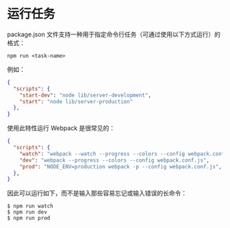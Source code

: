 # 运行任务
package.json 文件支持一种用于指定命令行任务（可通过使用以下方式运行）的格式：

```console
npm run <task-name>
```

例如：

```json
{
  "scripts": {
    "start-dev": "node lib/server-development",
    "start": "node lib/server-production"
  },
}
```

使用此特性运行 Webpack 是很常见的：

```json
{
  "scripts": {
    "watch": "webpack --watch --progress --colors --config webpack.conf.js",
    "dev": "webpack --progress --colors --config webpack.conf.js",
    "prod": "NODE_ENV=production webpack -p --config webpack.conf.js",
  },
}
```

因此可以运行如下，而不是输入那些容易忘记或输入错误的长命令：

```console
$ npm run watch
$ npm run dev
$ npm run prod
```